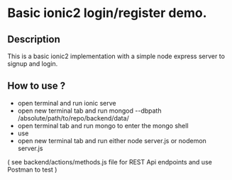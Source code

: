 # Basic ionic2 login/register demo.

## Description
This is a basic ionic2 implementation with a simple node express server to signup and login.

## How to use ?

- open terminal and run ionic serve
- open new terminal tab and run mongod --dbpath /absolute/path/to/repo/backend/data/
- open terminal tab and run mongo to enter the mongo shell
- use <your database name>
- open new terminal tab and run either node server.js or nodemon server.js

( see backend/actions/methods.js file for REST Api endpoints and use Postman to test )